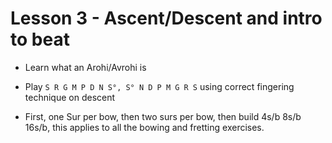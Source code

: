 # Lesson 3 - Ascent/Descent and intro to beat

- Learn what an Arohi/Avrohi is

- Play `S R G M P D N S°, S° N D P M G R S` using correct fingering technique on descent

- First, one Sur per bow, then two surs per bow, then build 4s/b 8s/b 16s/b, this applies to all the bowing and fretting exercises.
